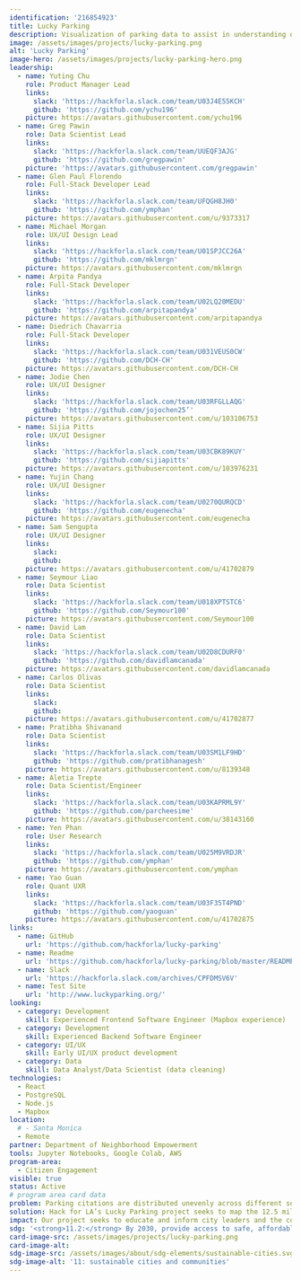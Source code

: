 ```yaml
---
identification: '216854923'
title: Lucky Parking
description: Visualization of parking data to assist in understanding of the effects of parking policies on a neighborhood by neighborhood basis in the City of Los Angeles.
image: /assets/images/projects/lucky-parking.png
alt: 'Lucky Parking'
image-hero: /assets/images/projects/lucky-parking-hero.png
leadership:
  - name: Yuting Chu
    role: Product Manager Lead
    links:
      slack: 'https://hackforla.slack.com/team/U03J4E55KCH'
      github: 'https://github.com/ychu196'
    picture: https://avatars.githubusercontent.com/ychu196
  - name: Greg Pawin
    role: Data Scientist Lead
    links:
      slack: 'https://hackforla.slack.com/team/UUEQF3AJG'
      github: 'https://github.com/gregpawin'
    picture: 'https://avatars.githubusercontent.com/gregpawin'
  - name: Glen Paul Florendo
    role: Full-Stack Developer Lead
    links:
      slack: 'https://hackforla.slack.com/team/UFQGH8JH0'
      github: 'https://github.com/ymphan'
    picture: https://avatars.githubusercontent.com/u/9373317
  - name: Michael Morgan
    role: UX/UI Design Lead
    links:
      slack: 'https://hackforla.slack.com/team/U01SPJCC26A'
      github: 'https://github.com/mklmrgn'
    picture: https://avatars.githubusercontent.com/mklmrgn
  - name: Arpita Pandya
    role: Full-Stack Developer
    links:
      slack: 'https://hackforla.slack.com/team/U02LQ20MEDU'
      github: 'https://github.com/arpitapandya'
    picture: https://avatars.githubusercontent.com/arpitapandya
  - name: Diedrich Chavarria
    role: Full-Stack Developer
    links:
      slack: 'https://hackforla.slack.com/team/U031VEUS0CW'
      github: 'https://github.com/DCH-CH'
    picture: https://avatars.githubusercontent.com/DCH-CH
  - name: Jodie Chen
    role: UX/UI Designer
    links:
      slack: 'https://hackforla.slack.com/team/U03RFGLLAQG'
      github: 'https://github.com/jojochen25’'
    picture: https://avatars.githubusercontent.com/u/103106753
  - name: Sijia Pitts
    role: UX/UI Designer
    links:
      slack: 'https://hackforla.slack.com/team/U03CBK89KUY'
      github: 'https://github.com/sijiapitts'
    picture: https://avatars.githubusercontent.com/u/103976231
  - name: Yujin Chang
    role: UX/UI Designer
    links:
      slack: 'https://hackforla.slack.com/team/U0270QURQCD'
      github: 'https://github.com/eugenecha'
    picture: https://avatars.githubusercontent.com/eugenecha
  - name: Sam Sengupta
    role: UX/UI Designer
    links:
      slack: 
      github: 
    picture: https://avatars.githubusercontent.com/u/41702879
  - name: Seymour Liao
    role: Data Scientist
    links:
      slack: 'https://hackforla.slack.com/team/U018XPTSTC6'
      github: 'https://github.com/Seymour100'
    picture: https://avatars.githubusercontent.com/Seymour100
  - name: David Lam
    role: Data Scientist
    links:
      slack: 'https://hackforla.slack.com/team/U02D8CDURF0'
      github: 'https://github.com/davidlamcanada'
    picture: https://avatars.githubusercontent.com/davidlamcanada
  - name: Carlos Olivas
    role: Data Scientist
    links:
      slack: 
      github: 
    picture: https://avatars.githubusercontent.com/u/41702877
  - name: Pratibha Shivanand
    role: Data Scientist
    links:
      slack: 'https://hackforla.slack.com/team/U03SM1LF9HD'
      github: 'https://github.com/pratibhanagesh'
    picture: https://avatars.githubusercontent.com/u/8139348
  - name: Aletia Trepte
    role: Data Scientist/Engineer
    links:
      slack: 'https://hackforla.slack.com/team/U03KAPRML9Y'
      github: 'https://github.com/parcheesime'
    picture: https://avatars.githubusercontent.com/u/38143160
  - name: Yen Phan
    role: User Research
    links:
      slack: 'https://hackforla.slack.com/team/U025M9VRDJR'
      github: 'https://github.com/ymphan'
    picture: https://avatars.githubusercontent.com/ymphan
  - name: Yao Guan
    role: Quant UXR
    links:
      slack: 'https://hackforla.slack.com/team/U03F35T4PND'
      github: 'https://github.com/yaoguan'
    picture: https://avatars.githubusercontent.com/u/41702875
links:
  - name: GitHub
    url: 'https://github.com/hackforla/lucky-parking'
  - name: Readme
    url: 'https://github.com/hackforla/lucky-parking/blob/master/README.md'
  - name: Slack
    url: 'https://hackforla.slack.com/archives/CPFDMSV6V'
  - name: Test Site
    url: 'http://www.luckyparking.org/'
looking:
  - category: Development
    skill: Experienced Frontend Software Engineer (Mapbox experience)
  - category: Development
    skill: Experienced Backend Software Engineer
  - category: UI/UX
    skill: Early UI/UX product development
  - category: Data
    skill: Data Analyst/Data Scientist (data cleaning)
technologies:
  - React
  - PostgreSQL
  - Node.js
  - Mapbox
location:
  # - Santa Monica
  - Remote
partner: Department of Neighborhood Empowerment
tools: Jupyter Notebooks, Google Colab, AWS
program-area:
  - Citizen Engagement
visible: true
status: Active
# program area card data
problem: Parking citations are distributed unevenly across different socio-economic strata of the city's residents as they use public parking during the course of business or because enough off-street parking is not provided at their residence. The current publicly available Los Angeles parking citation dataset can be used as a basis for discussions about this disparity, but the unwieldy size and inconsistency of this data has been enough of a barrier to make it inaccessible to non-researchers.
solution: Hack for LA’s Lucky Parking project seeks to map the 12.5 million parking citations on a web app that is easy to use yet powerful enough to make meaningful insights about parking citations accessible to the public at large.
impact: Our project seeks to educate and inform city leaders and the community about the effects of Los Angeles’ parking policies, hopefully serving as a tool in discussing more equitable solutions to our transportation problems.
sdg: '<strong>11.2:</strong> By 2030, provide access to safe, affordable, accessible and sustainable transport systems for all, improving road safety, notably by expanding public transport, with special attention to the needs of those in vulnerable situations, women, children, persons with disabilities and older persons.'
card-image-src: /assets/images/projects/lucky-parking.png
card-image-alt:
sdg-image-src: /assets/images/about/sdg-elements/sustainable-cities.svg
sdg-image-alt: '11: sustainable cities and communities'
---
```

